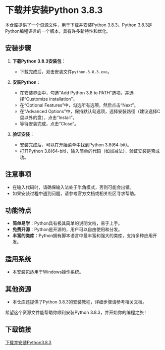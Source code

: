 # 下载并安装Python 3.8.3

本仓库提供了一个资源文件，用于下载并安装Python 3.8.3。Python 3.8.3是Python编程语言的一个版本，具有许多新特性和优化。

## 安装步骤

1. **下载Python 3.8.3安装包**：
   - 下载完成后，双击安装文件`python-3.8.3.exe`。

2. **安装Python**：
   - 在安装界面中，勾选“Add Python 3.8 to PATH”选项，并选择“Customize installation”。
   - 在“Optional Features”中，勾选所有选项，然后点击“Next”。
   - 在“Advanced Options”中，保持默认勾选项，选择安装路径（建议选择C盘以外的盘），点击“Install”。
   - 等待安装完成，点击“Close”。

3. **验证安装**：
   - 安装完成后，可以在开始菜单中找到Python 3.8(64-bit)。
   - 打开Python 3.8(64-bit)，输入简单的代码（如加减法），验证安装是否成功。

## 注意事项

- 在输入代码时，请确保输入法处于半角模式，否则可能会出错。
- 如果安装过程中遇到问题，请参考官方文档或相关社区寻求帮助。

## 功能特点

- **简单易学**：Python具有极其简单的说明文档，易于上手。
- **免费开源**：Python是开源的，用户可以自由使用和分发。
- **丰富的类库**：Python拥有脚本语言中最丰富和强大的类库，支持多种应用开发。

## 适用系统

- 本安装包适用于Windows操作系统。

## 其他资源

- 本仓库还提供了Python 3.8.3的安装教程，详细步骤请参考相关文档。

希望这个资源文件能帮助你顺利安装Python 3.8.3，并开始你的编程之旅！

## 下载链接

[下载并安装Python3.8.3](https://pan.quark.cn/s/bfd67429e929)